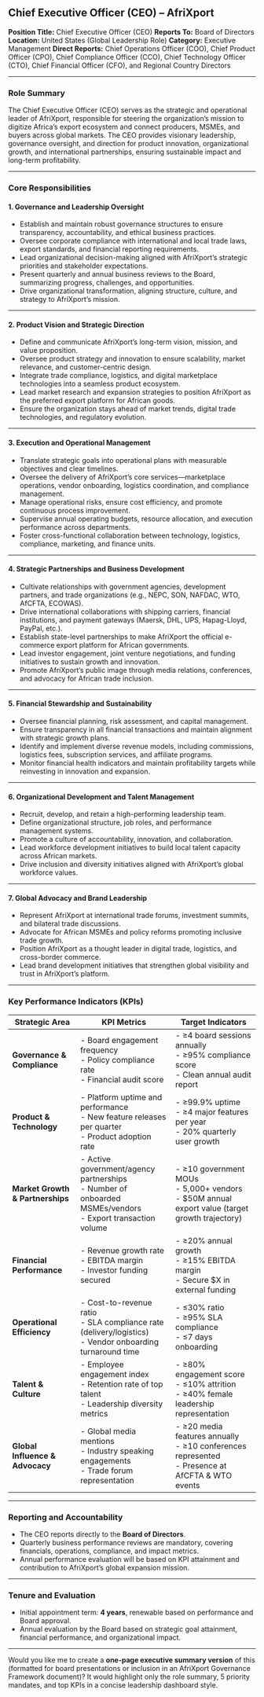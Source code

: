 ## **Chief Executive Officer (CEO) – AfriXport**

**Position Title:** Chief Executive Officer (CEO)
**Reports To:** Board of Directors
**Location:** United States (Global Leadership Role)
**Category:** Executive Management
**Direct Reports:** Chief Operations Officer (COO), Chief Product Officer (CPO), Chief Compliance Officer (CCO), Chief Technology Officer (CTO), Chief Financial Officer (CFO), and Regional Country Directors

---

### **Role Summary**

The Chief Executive Officer (CEO) serves as the strategic and operational leader of AfriXport, responsible for steering the organization’s mission to digitize Africa’s export ecosystem and connect producers, MSMEs, and buyers across global markets. The CEO provides visionary leadership, governance oversight, and direction for product innovation, organizational growth, and international partnerships, ensuring sustainable impact and long-term profitability.

---

### **Core Responsibilities**

#### **1. Governance and Leadership Oversight**

* Establish and maintain robust governance structures to ensure transparency, accountability, and ethical business practices.
* Oversee corporate compliance with international and local trade laws, export standards, and financial reporting requirements.
* Lead organizational decision-making aligned with AfriXport’s strategic priorities and stakeholder expectations.
* Present quarterly and annual business reviews to the Board, summarizing progress, challenges, and opportunities.
* Drive organizational transformation, aligning structure, culture, and strategy to AfriXport’s mission.

---

#### **2. Product Vision and Strategic Direction**

* Define and communicate AfriXport’s long-term vision, mission, and value proposition.
* Oversee product strategy and innovation to ensure scalability, market relevance, and customer-centric design.
* Integrate trade compliance, logistics, and digital marketplace technologies into a seamless product ecosystem.
* Lead market research and expansion strategies to position AfriXport as the preferred export platform for African goods.
* Ensure the organization stays ahead of market trends, digital trade technologies, and regulatory evolution.

---

#### **3. Execution and Operational Management**

* Translate strategic goals into operational plans with measurable objectives and clear timelines.
* Oversee the delivery of AfriXport’s core services—marketplace operations, vendor onboarding, logistics coordination, and compliance management.
* Manage operational risks, ensure cost efficiency, and promote continuous process improvement.
* Supervise annual operating budgets, resource allocation, and execution performance across departments.
* Foster cross-functional collaboration between technology, logistics, compliance, marketing, and finance units.

---

#### **4. Strategic Partnerships and Business Development**

* Cultivate relationships with government agencies, development partners, and trade organizations (e.g., NEPC, SON, NAFDAC, WTO, AfCFTA, ECOWAS).
* Drive international collaborations with shipping carriers, financial institutions, and payment gateways (Maersk, DHL, UPS, Hapag-Lloyd, PayPal, etc.).
* Establish state-level partnerships to make AfriXport the official e-commerce export platform for African governments.
* Lead investor engagement, joint venture negotiations, and funding initiatives to sustain growth and innovation.
* Promote AfriXport’s public image through media relations, conferences, and advocacy for African trade inclusion.

---

#### **5. Financial Stewardship and Sustainability**

* Oversee financial planning, risk assessment, and capital management.
* Ensure transparency in all financial transactions and maintain alignment with strategic growth plans.
* Identify and implement diverse revenue models, including commissions, logistics fees, subscription services, and affiliate programs.
* Monitor financial health indicators and maintain profitability targets while reinvesting in innovation and expansion.

---

#### **6. Organizational Development and Talent Management**

* Recruit, develop, and retain a high-performing leadership team.
* Define organizational structure, job roles, and performance management systems.
* Promote a culture of accountability, innovation, and collaboration.
* Lead workforce development initiatives to build local talent capacity across African markets.
* Drive inclusion and diversity initiatives aligned with AfriXport’s global workforce values.

---

#### **7. Global Advocacy and Brand Leadership**

* Represent AfriXport at international trade forums, investment summits, and bilateral trade discussions.
* Advocate for African MSMEs and policy reforms promoting inclusive trade growth.
* Position AfriXport as a thought leader in digital trade, logistics, and cross-border commerce.
* Lead brand development initiatives that strengthen global visibility and trust in AfriXport’s platform.

---

### **Key Performance Indicators (KPIs)**

| **Strategic Area**               | **KPI Metrics**                                                                                               | **Target Indicators**                                                                               |
| -------------------------------- | ------------------------------------------------------------------------------------------------------------- | --------------------------------------------------------------------------------------------------- |
| **Governance & Compliance**      | - Board engagement frequency<br>- Policy compliance rate<br>- Financial audit score                           | - ≥4 board sessions annually<br>- ≥95% compliance score<br>- Clean annual audit report              |
| **Product & Technology**         | - Platform uptime and performance<br>- New feature releases per quarter<br>- Product adoption rate            | - ≥99.9% uptime<br>- ≥4 major features per year<br>- 20% quarterly user growth                      |
| **Market Growth & Partnerships** | - Active government/agency partnerships<br>- Number of onboarded MSMEs/vendors<br>- Export transaction volume | - ≥10 government MOUs<br>- 5,000+ vendors<br>- $50M annual export value (target growth trajectory)  |
| **Financial Performance**        | - Revenue growth rate<br>- EBITDA margin<br>- Investor funding secured                                        | - ≥20% annual growth<br>- ≥15% EBITDA margin<br>- Secure $X in external funding                     |
| **Operational Efficiency**       | - Cost-to-revenue ratio<br>- SLA compliance rate (delivery/logistics)<br>- Vendor onboarding turnaround time  | - ≤30% ratio<br>- ≥95% SLA compliance<br>- ≤7 days onboarding                                       |
| **Talent & Culture**             | - Employee engagement index<br>- Retention rate of top talent<br>- Leadership diversity metrics               | - ≥80% engagement score<br>- ≤10% attrition<br>- ≥40% female leadership representation              |
| **Global Influence & Advocacy**  | - Global media mentions<br>- Industry speaking engagements<br>- Trade forum representation                    | - ≥20 media features annually<br>- ≥10 conferences represented<br>- Presence at AfCFTA & WTO events |

---

### **Reporting and Accountability**

* The CEO reports directly to the **Board of Directors**.
* Quarterly business performance reviews are mandatory, covering financials, operations, compliance, and impact metrics.
* Annual performance evaluation will be based on KPI attainment and contribution to AfriXport’s global expansion mission.

---

### **Tenure and Evaluation**

* Initial appointment term: **4 years**, renewable based on performance and Board approval.
* Annual evaluation by the Board based on strategic goal attainment, financial performance, and organizational impact.

---

Would you like me to create a **one-page executive summary version** of this (formatted for board presentations or inclusion in an AfriXport Governance Framework document)? It would highlight only the role summary, 5 priority mandates, and top KPIs in a concise leadership dashboard style.
